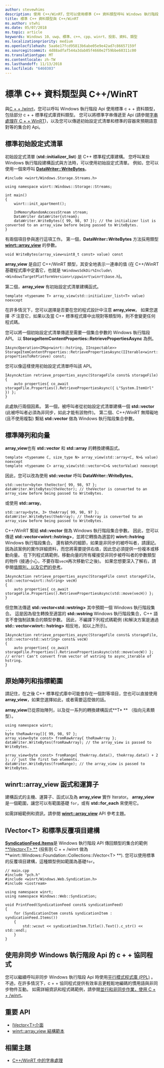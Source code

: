```yaml
---
author: stevewhims
description: 使用 C++/WinRT，您可以使用標準 C++ 資料類型呼叫 Windows 執行階段 API。
title: 標準 C++ 資料類型與 C++/WinRT
ms.author: stwhi
ms.date: 05/07/2018
ms.topic: article
keywords: Windows 10、uwp、標準、c++、cpp、winrt、投影、資料、類型
ms.localizationpriority: medium
ms.openlocfilehash: 5aa6e17fcd95813b6abe05e9e42ad7c86657159f
ms.sourcegitcommit: 4d88adfaf544a3dab05f4660e2f59bbe60311c00
ms.translationtype: MT
ms.contentlocale: zh-TW
ms.lasthandoff: 11/13/2018
ms.locfileid: "6460303"
---
```

# <a name="standard-c-data-types-and-cwinrt"></a>標準 C++ 資料類型與 C++/WinRT

與[C + + /winrt](/windows/uwp/cpp-and-winrt-apis/intro-to-using-cpp-with-winrt)，您可以呼叫 Windows 執行階段 Api 使用標準 c + + 資料類型，包括部分 c + + 標準程式庫資料類型。 您可以將標準字串傳遞至 Api (請參閱[字串處理在 C + + WinRT](strings.md))，以及您可以傳遞初始設定式清單和標準的容器來預期語意對等的集合的 Api。

## <a name="standard-initializer-lists"></a>標準初始設定式清單
初始設定式清單 (**std::initializer_list**) 是 C++ 標準程式庫建構。 您呼叫某些 Windows 執行階段建構函式與方法時，可以使用初始設定式清單。 例如，您可以使用一個來呼叫 [**DataWriter::WriteBytes**](/uwp/api/windows.storage.streams.datawriter.writebytes)。

```cppwinrt
#include <winrt/Windows.Storage.Streams.h>

using namespace winrt::Windows::Storage::Streams;

int main()
{
    winrt::init_apartment();

    InMemoryRandomAccessStream stream;
    DataWriter dataWriter{stream};
    dataWriter.WriteBytes({ 99, 98, 97 }); // the initializer list is converted to an array_view before being passed to WriteBytes.
}
```

有兩個項目參與進行這項工作。 第一個，**DataWriter::WriteBytes** 方法採用類型 [**winrt::array_view**](/uwp/cpp-ref-for-winrt/array-view) 的參數。

```cppwinrt
void WriteBytes(array_view<uint8_t const> value) const
```

 **array_view** 是自訂 C++/WinRT 類型，其安全地表示一連串的值 (在 C++/WinRT 基礎程式庫中定義它，也就是 `%WindowsSdkDir%Include\<WindowsTargetPlatformVersion>\cppwinrt\winrt\base.h`)。

第二個，**array_view** 有初始設定式清單建構函式。

```cppwinrt
template <typename T> array_view(std::initializer_list<T> value) noexcept
```

在許多情況下，您可以選擇是否要在您的程式設計中注意 **array_view**。 如果您選擇 *不* 注意它，如果以及當 C++ 標準程式庫中出現對等類型時，則不會變更任何程式碼。

您可以將一個初始設定式清單傳遞至需要一個集合參數的 Windows 執行階段 API。 以 **StorageItemContentProperties::RetrievePropertiesAsync** 為例。

```cppwinrt
IAsyncOperation<IMap<winrt::hstring, IInspectable>> StorageItemContentProperties::RetrievePropertiesAsync(IIterable<winrt::hstring> propertiesToRetrieve) const;
```

您可以像這樣使用初始設定式清單呼叫該 API。

```cppwinrt
IAsyncAction retrieve_properties_async(StorageFile const& storageFile)
{
    auto properties{ co_await storageFile.Properties().RetrievePropertiesAsync({ L"System.ItemUrl" }) };
}
```

此處執行兩個因素。 第一個，被呼叫者從初始設定式清單建構一個 **std::vector** (此被呼叫者必須為非同步，如此才能有該物件)。 第二個、C++/WinRT 無障礙地 (且不使用複製) 繫結 **std::vector** 做為 Windows 執行階段集合參數。

## <a name="standard-arrays-and-vectors"></a>標準陣列和向量
**array_view**也有 **std::vector** 和 **std::array** 的轉換建構函式。

```cppwinrt
template <typename C, size_type N> array_view(std::array<C, N>& value) noexcept
template <typename C> array_view(std::vector<C>& vectorValue) noexcept
```

因此，您可以改為使用 **std::vector** 呼叫 **DataWriter::WriteBytes**。

```cppwinrt
std::vector<byte> theVector{ 99, 98, 97 };
dataWriter.WriteBytes(theVector); // theVector is converted to an array_view before being passed to WriteBytes.
```

或使用 **std::array**。

```cppwinrt
std::array<byte, 3> theArray{ 99, 98, 97 };
dataWriter.WriteBytes(theArray); // theArray is converted to an array_view before being passed to WriteBytes.
```

C++/WinRT 繫結 **std::vector** 做為 Windows 執行階段集合參數。 因此，您可以傳遞 **std::vector&lt;winrt::hstring&gt;**，並將它轉換為適當的 **winrt::hstring** Windows 執行階段集合。 還有額外的細節，如果是非同步的被呼叫者，請謹記。 因為該案例的實作詳細資料，而您將需要提供右值，因此您必須提供一份複本或移動向量。 在下列程式碼範例，移動向量的所有權接受非同步被呼叫者的參數類型的物件 (接通小心，不要存取`vecH`再次移動它之後)。 如果您想要深入了解右，請參閱[值類別，以及它們的參考](cpp-value-categories.md)。

```cppwinrt
IAsyncAction retrieve_properties_async(StorageFile const storageFile, std::vector<winrt::hstring> vecH)
{
    auto properties{ co_await storageFile.Properties().RetrievePropertiesAsync(std::move(vecH)) };
}
```

但您無法傳遞 **std::vector&lt;std::wstring&gt;** 其中預期一個 Windows 執行階段集合。 這是因為發生轉換至適當的 **std::wstring** Windows 執行階段集合，C++ 語言不會強制該集合的類型參數。 因此，不編譯下列程式碼範例 (和解決方案是通過**std:: vector&lt;winrt:: hstring&gt;** 相反地，如以上所示)。

```cppwinrt
IAsyncAction retrieve_properties_async(StorageFile const& storageFile, std::vector<std::wstring> const& vecW)
{
    auto properties{ co_await storageFile.Properties().RetrievePropertiesAsync(std::move(vecW)) }; // error! Can't convert from vector of wstring to async_iterable of hstring.
}
```

## <a name="raw-arrays-and-pointer-ranges"></a>原始陣列和指標範圍
請記住，在之後 C++ 標準程式庫中可能會存在一個對等項目，您也可以直接使用 **array_view**，如果您選擇如此，或者需要這麼做的話。

**array_view**已從原始陣列，以及從一系列的轉換建構函式**T&ast; ** （指向元素類型）。

```cppwinrt
using namespace winrt;
...
byte theRawArray[]{ 99, 98, 97 };
array_view<byte const> fromRawArray{ theRawArray };
dataWriter.WriteBytes(fromRawArray); // the array_view is passed to WriteBytes.

array_view<byte const> fromRange{ theArray.data(), theArray.data() + 2 }; // just the first two elements.
dataWriter.WriteBytes(fromRange); // the array_view is passed to WriteBytes.
```

## <a name="winrtarrayview-functions-and-operators"></a>winrt::array_view 函式和運算子
建構函式的主機、運算子、函式以及為 **array_view** 實作 Iterator。 **array_view** 是一個範圍，讓您可以有範圍基礎 `for`，或有 **std::for_each** 來使用它。

如需詳細範例和資訊，請參閱 [**winrt::array_view**](/uwp/cpp-ref-for-winrt/array-view) API 參考主題。

## <a name="ivectorlttgt-and-standard-iteration-constructs"></a>**IVector&lt;T&gt;** 和標準反覆項目建構
[**SyndicationFeed.Items**](/uwp/api/windows.web.syndication.syndicationfeed.items)是 Windows 執行階段 API 傳回類型的集合的範例[**IVector&lt;T&gt; **](/uwp/api/windows.foundation.collections.ivector_t_) (投影到 C + + /winrt 做為**winrt::Windows::Foundation::Collections::IVector&lt;T&gt; **). 您可以使用標準的反覆項目建構，這種類型例如範圍為基礎`for`。

```cppwinrt
// main.cpp
#include "pch.h"
#include <winrt/Windows.Web.Syndication.h>
#include <iostream>

using namespace winrt;
using namespace Windows::Web::Syndication;

void PrintFeed(SyndicationFeed const& syndicationFeed)
{
    for (SyndicationItem const& syndicationItem : syndicationFeed.Items())
    {
        std::wcout << syndicationItem.Title().Text().c_str() << std::endl;
    }
}
```

## <a name="c-coroutines-with-asynchronous-windows-runtime-apis"></a>使用非同步 Windows 執行階段 Api 的 c + + 協同程式
您可以繼續呼叫非同步 Windows 執行階段 Api 時使用[平行模式程式庫 (PPL)](/cpp/parallel/concrt/parallel-patterns-library-ppl) 。 不過，在許多情況下，c + + 協同程式提供有效率且更輕鬆地編碼的慣用語與非同步物件互動。 如需詳細資訊和程式碼範例，請參閱[並行和非同步作業，使用 C + + /winrt](concurrency.md)。

## <a name="important-apis"></a>重要 API
* [IVector&lt;T&gt;介面](/uwp/api/windows.foundation.collections.ivector_t_)
* [winrt::array_view 結構範本](/uwp/cpp-ref-for-winrt/array-view)

## <a name="related-topics"></a>相關主題
* [C++/WinRT 中的字串處理](strings.md)
